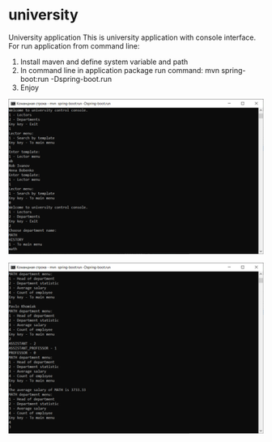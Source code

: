 # university
University application
This is university application with console interface. For run application from command line:

1. Install maven and define system variable and path
2. In command line in application package run command:
   mvn spring-boot:run -Dspring-boot.run
3. Enjoy

![alt text](images/1.png)

![alt text](images/2.png)
